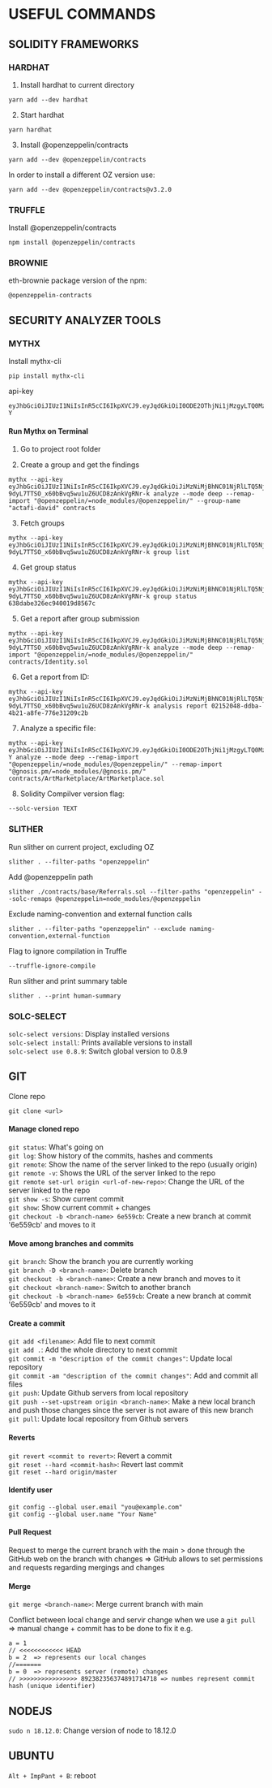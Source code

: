 # USEFUL COMMANDS

## SOLIDITY FRAMEWORKS

### HARDHAT

1. Install hardhat to current directory
```
yarn add --dev hardhat
```
2. Start hardhat
```
yarn hardhat
```
3. Install @openzeppelin/contracts
```
yarn add --dev @openzeppelin/contracts
```
In order to install a different OZ version use:
```
yarn add --dev @openzeppelin/contracts@v3.2.0
```

### TRUFFLE
Install @openzeppelin/contracts
```
npm install @openzeppelin/contracts
```


### BROWNIE

eth-brownie package version of the npm:
```
@openzeppelin-contracts
```

## SECURITY ANALYZER TOOLS

### MYTHX

Install mythx-cli
```
pip install mythx-cli
```
api-key
```
eyJhbGciOiJIUzI1NiIsInR5cCI6IkpXVCJ9.eyJqdGkiOiI0ODE2OThjNi1jMzgyLTQ0MzMtOTE3My0wM2I3YzViNzhhZTciLCJpYXQiOjE2NjY4Nzc4MjYuMzU4LCJpc3MiOiJNeXRoWCBBdXRoIFNlcnZpY2UiLCJleHAiOjE5ODI0NTM4MjYuMzQyLCJ1c2VySWQiOiI2MmQ1M2E3YTVlYzQ5NDgwOTBjODQyYWEifQ.K7lCHnRXXDHRb7Aj3GsXghnHGwcnwLZ4HfYF_nDcL-Y
```

#### Run Mythx on Terminal 
1. Go to project root folder

2. Create a group and get the findings
```
mythx --api-key eyJhbGciOiJIUzI1NiIsInR5cCI6IkpXVCJ9.eyJqdGkiOiJiMzNiMjBhNC01NjRlLTQ5NjItYTBlMy1hNzY2N2YyY2NmZjciLCJpYXQiOjE2NjkyMDgxMDQuNzcxLCJpc3MiOiJNeXRoWCBBdXRoIFNlcnZpY2UiLCJleHAiOjE5ODQ3ODQxMDQuNzUzLCJ1c2VySWQiOiI2MmQ1M2E3YTVlYzQ5NDgwOTBjODQyYWEifQ.sI7-9dyL7TTSO_x60bBvq5wu1uZ6UCD8zAnkVgRNr-k analyze --mode deep --remap-import "@openzeppelin/=node_modules/@openzeppelin/" --group-name "actafi-david" contracts
```


3. Fetch groups
```
mythx --api-key eyJhbGciOiJIUzI1NiIsInR5cCI6IkpXVCJ9.eyJqdGkiOiJiMzNiMjBhNC01NjRlLTQ5NjItYTBlMy1hNzY2N2YyY2NmZjciLCJpYXQiOjE2NjkyMDgxMDQuNzcxLCJpc3MiOiJNeXRoWCBBdXRoIFNlcnZpY2UiLCJleHAiOjE5ODQ3ODQxMDQuNzUzLCJ1c2VySWQiOiI2MmQ1M2E3YTVlYzQ5NDgwOTBjODQyYWEifQ.sI7-9dyL7TTSO_x60bBvq5wu1uZ6UCD8zAnkVgRNr-k group list
```

4. Get group status
```
mythx --api-key eyJhbGciOiJIUzI1NiIsInR5cCI6IkpXVCJ9.eyJqdGkiOiJiMzNiMjBhNC01NjRlLTQ5NjItYTBlMy1hNzY2N2YyY2NmZjciLCJpYXQiOjE2NjkyMDgxMDQuNzcxLCJpc3MiOiJNeXRoWCBBdXRoIFNlcnZpY2UiLCJleHAiOjE5ODQ3ODQxMDQuNzUzLCJ1c2VySWQiOiI2MmQ1M2E3YTVlYzQ5NDgwOTBjODQyYWEifQ.sI7-9dyL7TTSO_x60bBvq5wu1uZ6UCD8zAnkVgRNr-k group status 638dabe326ec940019d8567c
```

5. Get a report after group submission
```
mythx --api-key eyJhbGciOiJIUzI1NiIsInR5cCI6IkpXVCJ9.eyJqdGkiOiJiMzNiMjBhNC01NjRlLTQ5NjItYTBlMy1hNzY2N2YyY2NmZjciLCJpYXQiOjE2NjkyMDgxMDQuNzcxLCJpc3MiOiJNeXRoWCBBdXRoIFNlcnZpY2UiLCJleHAiOjE5ODQ3ODQxMDQuNzUzLCJ1c2VySWQiOiI2MmQ1M2E3YTVlYzQ5NDgwOTBjODQyYWEifQ.sI7-9dyL7TTSO_x60bBvq5wu1uZ6UCD8zAnkVgRNr-k analyze --mode deep --remap-import "@openzeppelin/=node_modules/@openzeppelin/" contracts/Identity.sol
```

6. Get a report from ID:
```
mythx --api-key eyJhbGciOiJIUzI1NiIsInR5cCI6IkpXVCJ9.eyJqdGkiOiJiMzNiMjBhNC01NjRlLTQ5NjItYTBlMy1hNzY2N2YyY2NmZjciLCJpYXQiOjE2NjkyMDgxMDQuNzcxLCJpc3MiOiJNeXRoWCBBdXRoIFNlcnZpY2UiLCJleHAiOjE5ODQ3ODQxMDQuNzUzLCJ1c2VySWQiOiI2MmQ1M2E3YTVlYzQ5NDgwOTBjODQyYWEifQ.sI7-9dyL7TTSO_x60bBvq5wu1uZ6UCD8zAnkVgRNr-k analysis report 02152048-ddba-4b21-a8fe-776e31209c2b
```

7. Analyze a specific file:
```
mythx --api-key eyJhbGciOiJIUzI1NiIsInR5cCI6IkpXVCJ9.eyJqdGkiOiI0ODE2OThjNi1jMzgyLTQ0MzMtOTE3My0wM2I3YzViNzhhZTciLCJpYXQiOjE2NjY4Nzc4MjYuMzU4LCJpc3MiOiJNeXRoWCBBdXRoIFNlcnZpY2UiLCJleHAiOjE5ODI0NTM4MjYuMzQyLCJ1c2VySWQiOiI2MmQ1M2E3YTVlYzQ5NDgwOTBjODQyYWEifQ.K7lCHnRXXDHRb7Aj3GsXghnHGwcnwLZ4HfYF_nDcL-Y analyze --mode deep --remap-import "@openzeppelin/=node_modules/@openzeppelin/" --remap-import "@gnosis.pm/=node_modules/@gnosis.pm/" contracts/ArtMarketplace/ArtMarketplace.sol
```

8. Solidity Compilver version flag:
```
--solc-version TEXT 
```

### SLITHER

Run slither on current project, excluding OZ
```
slither . --filter-paths "openzeppelin"						
```
Add @openzeppelin path
```
slither ./contracts/base/Referrals.sol --filter-paths "openzeppelin" --solc-remaps @openzeppelin=node_modules/@openzeppelin
```
Exclude naming-convention and external function calls
```
slither . --filter-paths "openzeppelin" --exclude naming-convention,external-function
```
Flag to ignore compilation in Truffle
```
--truffle-ignore-compile
```
Run slither and print summary table
```
slither . --print human-summary
```

### SOLC-SELECT

`solc-select versions`: Display installed versions <br>
`solc-select install`: Prints available versions to install <br>
`solc-select use 0.8.9`: Switch global version to 0.8.9

## GIT
Clone repo 
```
git clone <url>
```
#### Manage cloned repo
`git status`: What's going on <br>
`git log`: Show history of the commits, hashes and comments <br>
`git remote`: Show the name of the server linked to the repo (usually origin) <br>
`git remote -v`: Shows the URL of the server linked to the repo <br>
`git remote set-url origin <url-of-new-repo>`: Change the URL of the server linked to the repo <br>
`git show -s`: Show current commit <br>
`git show`:	Show current commit + changes <br>
`git checkout -b <branch-name> 6e559cb`: Create a new branch at commit '6e559cb' and moves to it <br>

#### Move among branches and commits 
`git branch`: Show the branch you are currently working <br>
`git branch -D <branch-name>`: Delete branch <br>
`git checkout -b <branch-name>`: Create a new branch and moves to it <br>
`git checkout <branch-name>`: Switch to another branch <br>
`git checkout -b <branch-name> 6e559cb`: Create a new branch at commit '6e559cb' and moves to it <br>

#### Create a commit 
`git add <filename>`: Add file to next commit <br>
`git add .`: Add the whole directory to next commit <br>
`git commit -m "description of the commit changes"`: Update local repository <br>
`git commit -am "description of the commit changes"`: Add and commit all files <br>
`git push`: Update Github servers from local repository <br>
`git push --set-upstream origin <branch-name>`: Make a new local branch and push those changes since the server is not aware of this new branch
`git pull`: Update local repository from Github servers <br>

#### Reverts
`git revert <commit to revert>`: Revert a commit <br>
`git reset --hard <commit-hash>`: Revert last commit <br>
`git reset --hard origin/master`  <br>

#### Identify user 
```
git config --global user.email "you@example.com"
git config --global user.name "Your Name"
```

#### Pull Request 
Request to merge the current branch with the main > done through the GitHub web on the branch with changes
=> GitHub allows to set permissions and requests regarding mergings and changes


#### Merge
`git merge <branch-name>`: Merge current branch with main

Conflict between local change and servir change when we use a `git pull` => manual change + commit has to be done to fix it
e.g. 
```
a = 1
// <<<<<<<<<<<< HEAD
b = 2  => represents our local changes
//=======
b = 0  => represents server (remote) changes
// >>>>>>>>>>>>>>>> 892382356374891714718 => numbes represent commit hash (unique identifier)
```

## NODEJS
`sudo n 18.12.0`: Change version of node to 18.12.0


## UBUNTU

`Alt + ImpPant + B`: reboot
